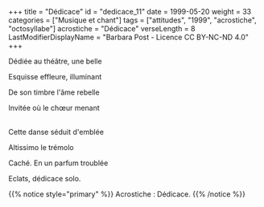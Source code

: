 +++
title = "Dédicace"
id = "dedicace_11"
date = 1999-05-20
weight = 33
categories = ["Musique et chant"]
tags = ["attitudes", "1999", "acrostiche", "octosyllabe"]
acrostiche = "Dédicace"
verseLength = 8
LastModifierDisplayName = "Barbara Post - Licence CC BY-NC-ND 4.0"
+++

Dédiée au théâtre, une belle

Esquisse effleure, illuminant

De son timbre l'âme rebelle

Invitée où le chœur menant

 \
Cette danse séduit d'emblée

Altissimo le trémolo

Caché. En un parfum troublée

Eclats, dédicace solo.

{{% notice style="primary" %}}
Acrostiche : Dédicace.
{{% /notice %}}
